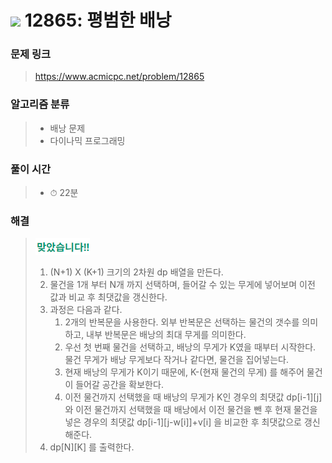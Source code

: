 # <img src="https://static.solved.ac/tier_small/11.svg" width=30> 12865: 평범한 배낭 

### 문제 링크
> https://www.acmicpc.net/problem/12865

### 알고리즘 분류
>- 배낭 문제
>- 다이나믹 프로그래밍

### 풀이 시간
>- ⏱ 22분

### 해결
> ![good](../../../Img/good.png)
>1. (N+1) X (K+1) 크기의 2차원 dp 배열을 만든다.
>2. 물건을 1개 부터 N개 까지 선택하며, 들어갈 수 있는 무게에 넣어보며 이전 값과 비교 후 최댓값을 갱신한다.
>3. 과정은 다음과 같다.
>       1. 2개의 반복문을 사용한다. 외부 반복문은 선택하는 물건의 갯수를 의미하고, 내부 반복문은 배낭의 최대 무게를 의미한다.
>       2. 우선 첫 번째 물건을 선택하고, 배낭의 무게가 K였을 때부터 시작한다. 물건 무게가 배낭 무게보다 작거나 같다면, 물건을 집어넣는다.
>       3. 현재 배낭의 무게가 K이기 때문에, K-(현재 물건의 무게) 를 해주어 물건이 들어갈 공간을 확보한다.
>       4. 이전 물건까지 선택했을 때 배낭의 무게가 K인 경우의 최댓값 dp[i-1][j] 와 이전 물건까지 선택했을 때 배낭에서 이전 물건을 뺀 후 현재 물건을 넣은 경우의 최댓값 dp[i-1][j-w[i]]+v[i] 을 비교한 후 최댓값으로 갱신해준다.
>4. dp[N][K] 를 출력한다. 
